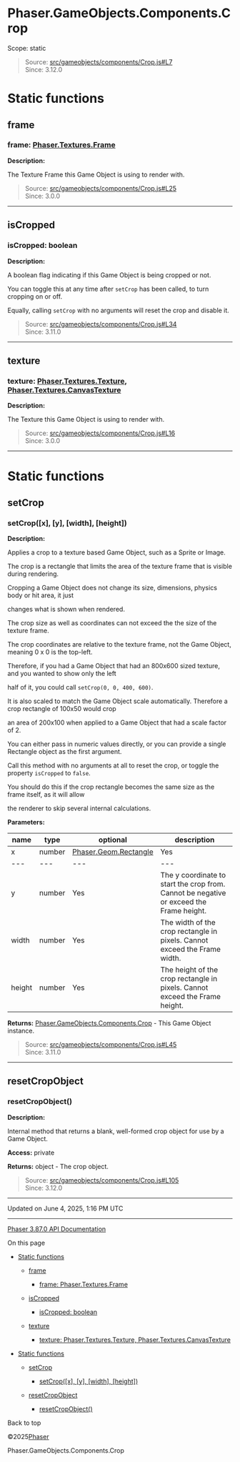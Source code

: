 # Phaser.GameObjects.Components.Crop

Scope:
static

> Source: [src/gameobjects/components/Crop.js#L7](https://github.com/phaserjs/phaser/blob/v3.87.0/src/gameobjects/components/Crop.js#L7)  
> Since: 3.12.0

# Static functions

## frame

### frame: [Phaser.Textures.Frame](../class/textures-frame.md)

**Description:**

The Texture Frame this Game Object is using to render with.

> Source: [src/gameobjects/components/Crop.js#L25](https://github.com/phaserjs/phaser/blob/v3.87.0/src/gameobjects/components/Crop.js#L25)  
> Since: 3.0.0

---

## isCropped

### isCropped: boolean

**Description:**

A boolean flag indicating if this Game Object is being cropped or not.

You can toggle this at any time after `setCrop` has been called, to turn cropping on or off.

Equally, calling `setCrop` with no arguments will reset the crop and disable it.

> Source: [src/gameobjects/components/Crop.js#L34](https://github.com/phaserjs/phaser/blob/v3.87.0/src/gameobjects/components/Crop.js#L34)  
> Since: 3.11.0

---

## texture

### texture: [Phaser.Textures.Texture](../class/textures-texture.md), [Phaser.Textures.CanvasTexture](../class/textures-canvastexture.md)

**Description:**

The Texture this Game Object is using to render with.

> Source: [src/gameobjects/components/Crop.js#L16](https://github.com/phaserjs/phaser/blob/v3.87.0/src/gameobjects/components/Crop.js#L16)  
> Since: 3.0.0

---

# Static functions

## setCrop

### <instance> setCrop([x], [y], [width], [height])

**Description:**

Applies a crop to a texture based Game Object, such as a Sprite or Image.

The crop is a rectangle that limits the area of the texture frame that is visible during rendering.

Cropping a Game Object does not change its size, dimensions, physics body or hit area, it just

changes what is shown when rendered.

The crop size as well as coordinates can not exceed the the size of the texture frame.

The crop coordinates are relative to the texture frame, not the Game Object, meaning 0 x 0 is the top-left.

Therefore, if you had a Game Object that had an 800x600 sized texture, and you wanted to show only the left

half of it, you could call `setCrop(0, 0, 400, 600)`.

It is also scaled to match the Game Object scale automatically. Therefore a crop rectangle of 100x50 would crop

an area of 200x100 when applied to a Game Object that had a scale factor of 2.

You can either pass in numeric values directly, or you can provide a single Rectangle object as the first argument.

Call this method with no arguments at all to reset the crop, or toggle the property `isCropped` to `false`.

You should do this if the crop rectangle becomes the same size as the frame itself, as it will allow

the renderer to skip several internal calculations.

**Parameters:**

| name | type | optional | description |
| --- | --- | --- | --- |
| x | number | [Phaser.Geom.Rectangle](../class/geom-rectangle.md) | Yes | The x coordinate to start the crop from. Cannot be negative or exceed the Frame width. Or a Phaser.Geom.Rectangle object, in which case the rest of the arguments are ignored. |
| --- | --- | --- | --- |
| y | number | Yes | The y coordinate to start the crop from. Cannot be negative or exceed the Frame height. |
| width | number | Yes | The width of the crop rectangle in pixels. Cannot exceed the Frame width. |
| height | number | Yes | The height of the crop rectangle in pixels. Cannot exceed the Frame height. |

**Returns:** [Phaser.GameObjects.Components.Crop](gameobjects-components-crop.md) - This Game Object instance.

> Source: [src/gameobjects/components/Crop.js#L45](https://github.com/phaserjs/phaser/blob/v3.87.0/src/gameobjects/components/Crop.js#L45)  
> Since: 3.11.0

---

## resetCropObject

### <instance> resetCropObject()

**Description:**

Internal method that returns a blank, well-formed crop object for use by a Game Object.

**Access:** private

**Returns:** object - The crop object.

> Source: [src/gameobjects/components/Crop.js#L105](https://github.com/phaserjs/phaser/blob/v3.87.0/src/gameobjects/components/Crop.js#L105)  
> Since: 3.12.0

---

Updated on June 4, 2025, 1:16 PM UTC

---

[Phaser 3.87.0 API Documentation](../../index.md)

On this page

* [Static functions](#static-functions)

  + [frame](#frame)

    - [frame: Phaser.Textures.Frame](#frame-phasertexturesframe)
  + [isCropped](#iscropped)

    - [isCropped: boolean](#iscropped-boolean)
  + [texture](#texture)

    - [texture: Phaser.Textures.Texture, Phaser.Textures.CanvasTexture](#texture-phasertexturestexture-phasertexturescanvastexture)
* [Static functions](#static-functions-1)

  + [setCrop](#setcrop)

    - [<instance> setCrop([x], [y], [width], [height])](#instance-setcropx-y-width-height)
  + [resetCropObject](#resetcropobject)

    - [<instance> resetCropObject()](#instance-resetcropobject)

Back to top

©2025[Phaser](https://docs.phaser.io)



Phaser.GameObjects.Components.Crop